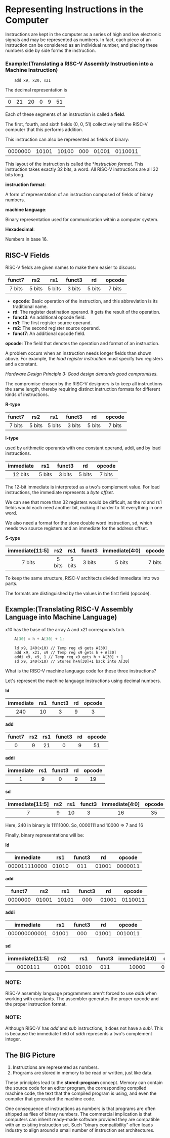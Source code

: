# Representing Instructions in the Computer

Instructions are kept in the computer as a series of high and low electronic signals and may be represented as numbers.
In fact, each piece of an instruction can be considered as an individual number, and placing these numbers side by side forms the instruction.

### Example:(Translating a RISC-V Assembly Instruction into a Machine Instruction)
```assembly
    add x9, x20, x21
```

The decimal representation is

|     |     |     |     |     |     |
|:---:|:---:|:---:|:---:|:---:|:---:|
|  0  | 21  | 20  |  0  |  9  | 51  |

Each of these segments of an instruction is called a **field**.

The first, fourth, and sixth fields (0, 0, 51) collectively tell the RISC-V computer that this performs addition.

This instruction can also be represented as fields of binary:

|     |     |     |     |     |     |
|:---:|:---:|:---:|:---:|:---:|:---:|
0000000 | 10101 | 10100 | 000 | 01001 | 0110011

This layout of the instruction is called the **instruction format*.
This instruction takes exactly 32 bits, a word.
All RISC-V instructions are all 32 bits long.

**instruction format**:

A form of representation of an instruction composed of fields of binary numbers.

**machine language**:

Binary representation used for communication within a computer system.

**Hexadecimal**:

Numbers in base 16.

## RISC-V Fields
RISC-V fields are given names to make them easier to discuss:

|funct7|rs2|rs1|funct3|rd|opcode|
|:---:|:---:|:---:|:---:|:---:|:---:|
7 bits|5 bits|5 bits|3 bits|5 bits|7 bits  

- **opcode**: Basic operation of the instruction, and this abbreviation is its traditional name.
- **rd**: The register destination operand. It gets the result of the operation.
- **funct3**: An additional opcode field.
- **rs1**: The first register source operand.
- **rs2**: The second register source operand.
- **funct7**: An additional opcode field.

**opcode**: The field that denotes the operation and format of an instruction.

A problem occurs when an instruction needs longer fields than shown above. For example, the *load register instruction* must specify two registers and a constant.

*Hardware Design Principle 3: Good design demands good compromises.*

The compromise chosen by the RISC-V designers is to keep all instructions the same length, thereby requiring distinct instruction formats for different kinds of instructions.

**R-type**

|funct7|rs2|rs1|funct3|rd|opcode|
|:---:|:---:|:---:|:---:|:---:|:---:|
7 bits|5 bits|5 bits|3 bits|5 bits|7 bits  

**I-type** 

used by arithmetic operands with one constant operand, addi, and by load instructions.

|immediate|rs1|funct3|rd|opcode|
|:---:|:---:|:---:|:---:|:---:|
12 bits|5 bits|3 bits|5 bits|7 bits

The 12-bit immediate is interpreted as a two's complement value. For load instructions, the immediate represents a *byte offset*.

We can see that more than 32 registers would be difficult, as the rd and rs1 fields would each need another bit, making it harder to fit everything in one word.

We also need a format for the store double word instruction, sd, which needs two source registers and an immediate for the address offset.

**S-type**

|immediate[11:5]|rs2|rs1|funct3|immediate[4:0]|opcode|
|:-----:|:-----:|:-----:|:-----:|:-----:|:-----:|
7 bits|5 bits|5 bits|3 bits|5 bits|7 bits  

To keep the same structure, RISC-V architects divided immediate into two parts.

The formats are distinguished by the values in the first field (opcode).

## Example:(Translating RISC-V Assembly Language into Machine Language)
x10 has the base of the array A and x21 corresponds to h.

```c
    A[30] = h + A[30] + 1;
```
```assembly
    ld x9, 240(x10) // Temp reg x9 gets A[30]
    add x9, x21, x9 // Temp reg x9 gets h + A[30]
    addi x9, x9, 1 // Temp reg x9 gets h + A[30] + 1
    sd x9, 240(x10) // Stores h+A[30]+1 back into A[30]
```
What is the RISC-V machine language code for these three instructions?

Let's represent the machine language instructions using decimal numbers.

**ld**

|immediate|rs1|funct3|rd|opcode|
|:-----:|:-----:|:-----:|:-----:|:-----:|
240|10|3|9|3

**add**

|funct7|rs2|rs1|funct3|rd|opcode|
|:-----:|:-----:|:-----:|:-----:|:-----:|:-----:|
0|9|21|0|9|51

**addi**

|immediate|rs1|funct3|rd|opcode|
|:-----:|:-----:|:-----:|:-----:|:-----:|
1|9|0|9|19

**sd**

|immediate[11:5]|rs2|rs1|funct3|immediate[4:0]|opcode|
|:-----:|:-----:|:-----:|:-----:|:-----:|:-----:|
7|9|10|3|16|35

Here, 240 in binary is 11111000. So, 0000111 and 10000 => 7 and 16

Finally, binary representations will be:

**ld**

|immediate|rs1|funct3|rd|opcode|
|:-----:|:-----:|:-----:|:-----:|:-----:|
000011110000|01010|011|01001|0000011

**add**

|funct7|rs2|rs1|funct3|rd|opcode|
|:-----:|:-----:|:-----:|:-----:|:-----:|:-----:|
0000000|01001|10101|000|01001|0110011

**addi**

|immediate|rs1|funct3|rd|opcode|
|:-----:|:-----:|:-----:|:-----:|:-----:|
000000000001|01001|000|01001|0010011

**sd**

|immediate[11:5]|rs2|rs1|funct3|immediate[4:0]|opcode|
|:-----:|:-----:|:-----:|:-----:|:-----:|:-----:|
0000111|01001|01010|011|10000|0100011

### NOTE:
RISC-V assembly language programmers aren't forced to use *addi* when working with constants.
The assembler generates the proper opcode and the proper instruction format.

### NOTE:
Although RISC-V has *add* and *sub* instructions, it does not have a *subi*.
This is because the immediate field of *addi* represents a two's complement integer.

## The BIG Picture
1. Instructions are represented as numbers.
2. Programs are stored in memory to be read or written, just like data.

These principles lead to the **stored-program** concept.
Memory can contain the source code for an editor program, the corresponding compiled machine code, the text that the compiled program is using, and even the compiler that generated the machine code.

One consequence of instructions as numbers is that programs are often shipped as files of binary numbers. 
The commercial implication is that computers can inherit ready-made software provided they are compatible with an existing instruction set.
Such "binary compatibility" often leads industry to align around a small number of instruction set architectures.

